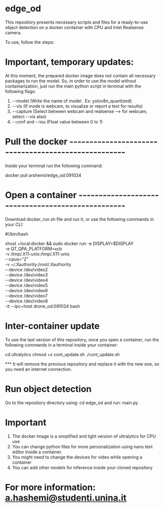 # edge_od
This repository presents necessary scripts and files for a ready-to-use object detection on a docker container with CPU and Intel Realsense camera.

To use, follow the steps:


# Important, temporary updates:
At this moment, the prepared docker image does not contain all necessary packages to run the model. So, in order to use the model without containarization, just run the main python script in terminal with the following flags:
1. --model   (Write the name of model . Ex: yolov8n_quantized)
2. --vis (If mode is webcam, to visualize or report a text for results)
3. --capture (Select between webcam and realsense --> for webcam, select --vis also)
4. --conf and --iou (Float value between 0 to 1)



# Pull the docker ----------------------------------------------------

Inside your terminal run the following command:

docker pull arshemii/edge_od:091024



# Open a container --------------------------------------------------

Download docker_run.sh file and run it, or use the following commands in your CLI:

#!/bin/bash

xhost +local:docker && sudo docker run -e DISPLAY=$DISPLAY \
    -e QT_QPA_PLATFORM=xcb \
    -v /tmp/.X11-unix:/tmp/.X11-unix \
    --cpus="2" \
    -v ~/.Xauthority:/root/.Xauthority \
    --device /dev/video2 \
    --device /dev/video3 \
    --device /dev/video4 \
    --device /dev/video5 \
    --device /dev/video6 \
    --device /dev/video7 \
    --device /dev/video8 \
    -it --ipc=host drone_od:091024 bash



# Inter-container update

To use the last version of this repository, once you open a container, run the following commands in a terminal inside your container:

cd ultralytics
chmod +x cont_update.sh
./cont_update.sh

*** It will remove the previous repository and replace it with the new one, so you need an internet connection.



# Run object detection

Go to the repository directory using:
cd edge_od
and run:
main.py

# Important

1. The docker image is a simplified and light version of ultralytics for CPU use
2. You can change python files for more personalization using nano text editor inside a container.
3. You might need to change the devices for video while opening a container
4. You can add other models for inference inside your cloned repository


# For more information: a.hashemi@studenti.unina.it
